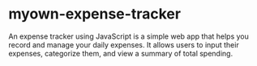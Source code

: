 # myown-expense-tracker
An expense tracker using JavaScript is a simple web app that helps you record and manage your daily expenses. It allows users to input their expenses, categorize them, and view a summary of total spending.

